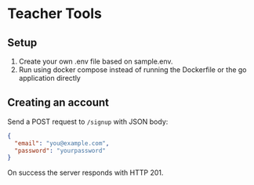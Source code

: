 # Teacher Tools

## Setup

1. Create your own .env file based on sample.env.
2. Run using docker compose instead of running the Dockerfile or the go application directly

## Creating an account

Send a POST request to `/signup` with JSON body:

```json
{
  "email": "you@example.com",
  "password": "yourpassword"
}
```

On success the server responds with HTTP 201.
